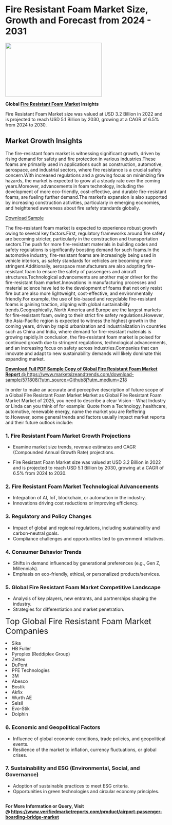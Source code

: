 <H1>Fire Resistant Foam Market Size, Growth and Forecast from 2024 - 2031</H1><img class="aligncenter size-medium wp-image-584254" src="https://thirdeyenews.in/wp-content/uploads/2024/09/Global-Market-Research-300x168.jpeg" alt="" width="300" height="168" /><p><strong>Global&nbsp;<a href="https://www.marketsizeandtrends.com/download-sample/571808/?utm_source=Github8j?utm_medium=218">Fire Resistant Foam Market</a> Insights</strong></p><p>Fire Resistant Foam Market size was valued at USD 3.2 Billion in 2022 and is projected to reach USD 5.1 Billion by 2030, growing at a CAGR of 6.5% from 2024 to 2030.</p><p><h2>Market Growth Insights</h2> <p>The fire-resistant foam market is witnessing significant growth, driven by rising demand for safety and fire protection in various industries.These foams are primarily used in applications such as construction, automotive, aerospace, and industrial sectors, where fire resistance is a crucial safety concern.With increased regulations and a growing focus on minimizing fire hazards, the market is expected to grow at a steady rate over the coming years.Moreover, advancements in foam technology, including the development of more eco-friendly, cost-effective, and durable fire-resistant foams, are fueling further demand.The market’s expansion is also supported by increasing construction activities, particularly in emerging economies, and heightened awareness about fire safety standards globally.</p> <p><a href="#">Download Sample</a></p> <p>The fire-resistant foam market is expected to experience robust growth owing to several key factors.First, regulatory frameworks around fire safety are becoming stricter, particularly in the construction and transportation sectors.The push for more fire-resistant materials in building codes and safety regulations is significantly boosting demand for such foams.In the automotive industry, fire-resistant foams are increasingly being used in vehicle interiors, as safety standards for vehicles are becoming more stringent.Additionally, aerospace manufacturers are also adopting fire-resistant foam to ensure the safety of passengers and aircraft structures.Technological advancements are another major driver for the fire-resistant foam market.Innovations in manufacturing processes and material science have led to the development of foams that not only resist fire but are also more lightweight, cost-effective, and environmentally friendly.For example, the use of bio-based and recyclable fire-resistant foams is gaining traction, aligning with global sustainability trends.Geographically, North America and Europe are the largest markets for fire-resistant foam, owing to their strict fire safety regulations.However, the Asia-Pacific region is expected to witness the highest growth in the coming years, driven by rapid urbanization and industrialization in countries such as China and India, where demand for fire-resistant materials is growing rapidly.In conclusion, the fire-resistant foam market is poised for continued growth due to stringent regulations, technological advancements, and an increasing focus on safety across industries.Companies that can innovate and adapt to new sustainability demands will likely dominate this expanding market.</p> <p><a href="#"></p><p><span class=""><strong>Download Full PDF Sample Copy of Global Fire Resistant Foam Market Report</strong> @ <a href="https://www.marketsizeandtrends.com/download-sample/571808/?utm_source=Github8j?utm_medium=218" target="_blank">https://www.marketsizeandtrends.com/download-sample/571808/?utm_source=Github8j?utm_medium=218</a></span></p><p>In order to make an accurate and perceptive description of future scope of a Global&nbsp;Fire Resistant Foam Market Market as Global&nbsp;Fire Resistant Foam Market Market of 2025, you need to describe a clear Vision &ndash; What Industry or Linda can you think of for example: Quote from a Technology, healthcare, automotive, renewable energy, name the market you are Reffering to.However, some general trends and factors usually impact market reports and their future outlook include:</p><h3>1.&nbsp;<strong>Fire Resistant Foam Market Growth Projections</strong></h3><ul><li>Examine market size trends, revenue estimates and CAGR (Compounded Annual Growth Rate) projections.</li><li><p>Fire Resistant Foam Market size was valued at USD 3.2 Billion in 2022 and is projected to reach USD 5.1 Billion by 2030, growing at a CAGR of 6.5% from 2024 to 2030.</p></li></ul><h3>2.&nbsp;<strong>Fire Resistant Foam Market Technological Advancements</strong></h3><ul><li>Integration of AI, IoT, blockchain, or automation in the industry.</li><li>Innovations driving cost reductions or improving efficiency.</li></ul><h3>3.&nbsp;<strong>Regulatory and Policy Changes</strong></h3><ul><li>Impact of global and regional regulations, including sustainability and carbon-neutral goals.</li><li>Compliance challenges and opportunities tied to government initiatives.</li></ul><h3>4.&nbsp;<strong>Consumer Behavior Trends</strong></h3><ul><li>Shifts in demand influenced by generational preferences (e.g., Gen Z, Millennials).</li><li>Emphasis on eco-friendly, ethical, or personalized products/services.</li></ul><h3>5.&nbsp;<strong>Global Fire Resistant Foam Market Competitive Landscape</strong></h3><ul><li>Analysis of key players, new entrants, and partnerships shaping the industry.</li><li>Strategies for differentiation and market penetration.</li></ul><p data-pm-slice="1 1 []"><span style="color: inherit; font-family: inherit; font-size: 25px;">Top Global Fire Resistant Foam Market Companies</span></p><div class="" data-test-id=""><p><li>Sika</li><li> HB Fuller</li><li> Pyroplex (Reddiplex Group)</li><li> Zettex</li><li> DuPont</li><li> PFE Technologies</li><li> 3M</li><li> Abesco</li><li> Bostik</li><li> Akfix</li><li> Wurth AE</li><li> Selsil</li><li> Evo-Stik</li><li> Dolphin</li></p></div><h3>6.&nbsp;<strong>Economic and Geopolitical Factors</strong></h3><ul><li>Influence of global economic conditions, trade policies, and geopolitical events.</li><li>Resilience of the market to inflation, currency fluctuations, or global crises.</li></ul><h3>7.&nbsp;<strong>Sustainability and ESG (Environmental, Social, and Governance)</strong></h3><ul><li>Adoption of sustainable practices to meet ESG criteria.</li><li>Opportunities in green technologies and circular economy principles.</li></ul><h2><strong style="font-size: 14px;">For More Information or Query, Visit @&nbsp;</strong><a style="background-color: #ffffff; font-size: 14px;" href="https://www.marketsizeandtrends.com/report/fire-resistant-foam-market/" target="_blank">https://www.verifiedmarketreports.com/product/airport-passenger-boarding-bridge-market</a></h2>
